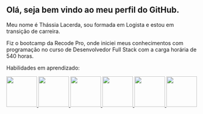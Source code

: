## Olá, seja bem vindo ao meu perfil do GitHub.

<p>Meu nome é Thássia Lacerda, sou formada em Logista e estou em transição de carreira.</p>
<p>Fiz o bootcamp da Recode Pro, onde iniciei meus conhecimentos com programação no curso de Desenvolvedor Full Stack com a carga horária de 540 horas.<p>

<p>Habilidades em aprendizado: 

<div>
<a href="https://github.com/thassialacerda">
<img height="80cm" src="https://cdn.jsdelivr.net/gh/devicons/devicon/icons/html5/html5-original-wordmark.svg" />
<img height="80cm"  src="https://cdn.jsdelivr.net/gh/devicons/devicon/icons/bootstrap/bootstrap-plain-wordmark.svg" />
<img height="80cm" src="https://cdn.jsdelivr.net/gh/devicons/devicon/icons/css3/css3-original-wordmark.svg" />
<img height="80cm" src="https://cdn.jsdelivr.net/gh/devicons/devicon/icons/javascript/javascript-original.svg" />
<img height="80cm" src="https://cdn.jsdelivr.net/gh/devicons/devicon/icons/java/java-plain-wordmark.svg" />
<img height="80cm" src="https://cdn.jsdelivr.net/gh/devicons/devicon/icons/csharp/csharp-line.svg" />
          
          
          

          

  
</div>
          
